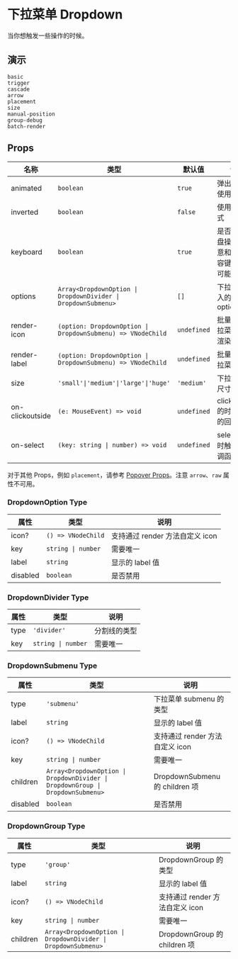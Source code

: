 # 下拉菜单 Dropdown

当你想触发一些操作的时候。

## 演示

```demo
basic
trigger
cascade
arrow
placement
size
manual-position
group-debug
batch-render
```

## Props

| 名称 | 类型 | 默认值 | 说明 |
| --- | --- | --- | --- |
| animated | `boolean` | `true` | 弹出弹窗时使用动画 |
| inverted | `boolean` | `false` | 使用反转样式 |
| keyboard | `boolean` | `true` | 是否支持键盘操作（注意和其他内容键盘操作可能的冲突） |
| options | `Array<DropdownOption \| DropdownDivider \| DropdownSubmenu>` | `[]` | 下拉菜单传入的 options |
| render-icon | `(option: DropdownOption \| DropdownSubmenu) => VNodeChild` | `undefined` | 批量处理下拉菜单图标渲染 |
| render-label | `(option: DropdownOption \| DropdownSubmenu) => VNodeChild` | `undefined` | 批量处理下拉菜单渲染 |
| size | `'small'\|'medium'\|'large'\|'huge'` | `'medium'` | 下拉菜单的尺寸大小 |
| on-clickoutside | `(e: MouseEvent) => void` | `undefined` | clickoutside 的时候触发的回调函数 |
| on-select | `(key: string \| number) => void` | `undefined` | select 选中时触发的回调函数 |

对于其他 Props，例如 `placement`，请参考 [Popover Props](popover#Props)。注意 `arrow`、`raw` 属性不可用。

### DropdownOption Type

| 属性     | 类型               | 说明                            |
| -------- | ------------------ | ------------------------------- |
| icon?    | `() => VNodeChild` | 支持通过 render 方法自定义 icon |
| key      | `string \| number` | 需要唯一                        |
| label    | `string`           | 显示的 label 值                 |
| disabled | `boolean`          | 是否禁用                        |

### DropdownDivider Type

| 属性 | 类型               | 说明         |
| ---- | ------------------ | ------------ |
| type | `'divider'`        | 分割线的类型 |
| key  | `string \| number` | 需要唯一     |

### DropdownSubmenu Type

| 属性 | 类型 | 说明 |
| --- | --- | --- |
| type | `'submenu'` | 下拉菜单 submenu 的类型 |
| label | `string` | 显示的 label 值 |
| icon? | `() => VNodeChild` | 支持通过 render 方法自定义 icon |
| key | `string \| number` | 需要唯一 |
| children | `Array<DropdownOption \| DropdownDivider \| DropdownGroup \| DropdownSubmenu>` | DropdownSubmenu 的 children 项 |
| disabled | `boolean` | 是否禁用 |

### DropdownGroup Type

| 属性 | 类型 | 说明 |
| --- | --- | --- |
| type | `'group'` | DropdownGroup 的类型 |
| label | `string` | 显示的 label 值 |
| icon? | `() => VNodeChild` | 支持通过 render 方法自定义 icon |
| key | `string \| number` | 需要唯一 |
| children | `Array<DropdownOption \| DropdownDivider \| DropdownSubmenu>` | DropdownGroup 的 children 项 |
